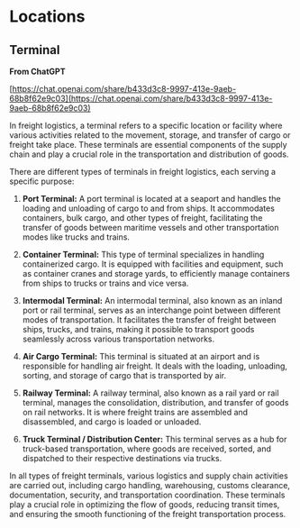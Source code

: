 # Locations

## Terminal

**From ChatGPT**

[https://chat.openai.com/share/b433d3c8-9997-413e-9aeb-68b8f62e9c03](https://chat.openai.com/share/b433d3c8-9997-413e-9aeb-68b8f62e9c03)

In freight logistics, a terminal refers to a specific location or facility where various activities related to the movement, storage, and transfer of cargo or freight take place. These terminals are essential components of the supply chain and play a crucial role in the transportation and distribution of goods.

There are different types of terminals in freight logistics, each serving a specific purpose:

1. **Port Terminal:** A port terminal is located at a seaport and handles the loading and unloading of cargo to and from ships. It accommodates containers, bulk cargo, and other types of freight, facilitating the transfer of goods between maritime vessels and other transportation modes like trucks and trains.

2. **Container Terminal:** This type of terminal specializes in handling containerized cargo. It is equipped with facilities and equipment, such as container cranes and storage yards, to efficiently manage containers from ships to trucks or trains and vice versa.

3. **Intermodal Terminal:** An intermodal terminal, also known as an inland port or rail terminal, serves as an interchange point between different modes of transportation. It facilitates the transfer of freight between ships, trucks, and trains, making it possible to transport goods seamlessly across various transportation networks.

4. **Air Cargo Terminal:** This terminal is situated at an airport and is responsible for handling air freight. It deals with the loading, unloading, sorting, and storage of cargo that is transported by air.

5. **Railway Terminal:** A railway terminal, also known as a rail yard or rail terminal, manages the consolidation, distribution, and transfer of goods on rail networks. It is where freight trains are assembled and disassembled, and cargo is loaded or unloaded.

6. **Truck Terminal / Distribution Center:** This terminal serves as a hub for truck-based transportation, where goods are received, sorted, and dispatched to their respective destinations via trucks.

In all types of freight terminals, various logistics and supply chain activities are carried out, including cargo handling, warehousing, customs clearance, documentation, security, and transportation coordination. These terminals play a crucial role in optimizing the flow of goods, reducing transit times, and ensuring the smooth functioning of the freight transportation process.
